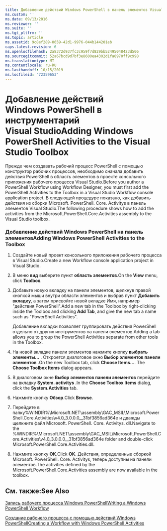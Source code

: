 ```yaml
---
title: Добавление действий Windows PowerShell в панель элементов Visual Studio | Документация Майкрософт
ms.custom: ''
ms.date: 09/13/2016
ms.reviewer: ''
ms.suite: ''
ms.tgt_pltfrm: ''
ms.topic: article
ms.assetid: 9c8ef289-0659-42d1-9976-044b144201eb
caps.latest.revision: 6
ms.openlocfilehash: 2a8372d937fc3c959f7d829bb52495048423d506
ms.sourcegitcommit: 52a67bcd9d7bf3e8600ea4302d1fa8970ff9c998
ms.translationtype: MT
ms.contentlocale: ru-RU
ms.lasthandoff: 10/15/2019
ms.locfileid: "72359653"
---
```

# <a name="adding-windows-powershell-activities-to-the-visual-studio-toolbox"></a><span data-ttu-id="84e50-102">Добавление действий Windows PowerShell в инструментарий Visual Studio</span><span class="sxs-lookup"><span data-stu-id="84e50-102">Adding Windows PowerShell Activities to the Visual Studio Toolbox</span></span>

<span data-ttu-id="84e50-103">Прежде чем создавать рабочий процесс PowerShell с помощью конструктор рабочих процессов, необходимо сначала добавить действия PowerShell в область элементов в проекте консольного приложения рабочего процесса Visual Studio.</span><span class="sxs-lookup"><span data-stu-id="84e50-103">Before you author a PowerShell Workflow using Workflow Designer, you must first add the PowerShell Activities to the Toolbox in a Visual Studio Workflow console application project.</span></span> <span data-ttu-id="84e50-104">В следующей процедуре показано, как добавить действия из сборки Microsoft. PowerShell. Core. Activitys в панель элементов Visual Studio.</span><span class="sxs-lookup"><span data-stu-id="84e50-104">The following procedure shows how to add the activities from the Microsoft.PowerShell.Core.Activities assembly to the Visual Studio toolbox.</span></span>

### <a name="adding-windows-powershell-activities-to-the-toolbox"></a><span data-ttu-id="84e50-105">Добавление действий Windows PowerShell на панель элементов</span><span class="sxs-lookup"><span data-stu-id="84e50-105">Adding Windows PowerShell Activities to the Toolbox</span></span>

1. <span data-ttu-id="84e50-106">Создайте новый проект консольного приложения рабочего процесса в Visual Studio.</span><span class="sxs-lookup"><span data-stu-id="84e50-106">Create a new Workflow console application project in Visual Studio.</span></span>

2. <span data-ttu-id="84e50-107">В меню **вид** выберите пункт **область элементов**.</span><span class="sxs-lookup"><span data-stu-id="84e50-107">On the **View** menu, click **Toolbox**.</span></span>

3. <span data-ttu-id="84e50-108">Добавьте новую вкладку на панели элементов, щелкнув правой кнопкой мыши внутри области элементов и выбрав пункт **Добавить вкладку**, а затем присвойте новой вкладке Имя, например "действия PowerShell".</span><span class="sxs-lookup"><span data-stu-id="84e50-108">Add a new tab in the Toolbox by right-clicking inside the Toolbox and clicking **Add Tab**, and give the new tab a name such as "PowerShell Activities".</span></span>

   <span data-ttu-id="84e50-109">Добавление вкладки позволяет группировать действия PowerShell отдельно от других инструментов на панели элементов.</span><span class="sxs-lookup"><span data-stu-id="84e50-109">Adding a tab allows you to group the PowerShell Activities separate from other tools in the Toolbox.</span></span>

4. <span data-ttu-id="84e50-110">На новой вкладке панели элементов нажмите кнопку **выбрать элементы...** . Откроется диалоговое окно **Выбор элементов панели элементов** .</span><span class="sxs-lookup"><span data-stu-id="84e50-110">On the new Toolbox tab, click **Choose Items...**. The **Choose Toolbox Items** dialog appears.</span></span>

5. <span data-ttu-id="84e50-111">В диалоговом окне **Выбор элементов панели элементов** перейдите на вкладку **System. activitys** .</span><span class="sxs-lookup"><span data-stu-id="84e50-111">In the **Choose Toolbox Items** dialog, click the **System.Activities** tab.</span></span>

6. <span data-ttu-id="84e50-112">Нажмите кнопку **Обзор**.</span><span class="sxs-lookup"><span data-stu-id="84e50-112">Click **Browse**.</span></span>

7. <span data-ttu-id="84e50-113">Перейдите в папку%WINDIR%\Microsoft.NET\assembly\GAC_MSIL\Microsoft.PowerShell.Core.Activities\v4.0_3.0.0.0__31bf3856ad364e и дважды щелкните файл Microsoft. PowerShell. Core. Activitys. dll.</span><span class="sxs-lookup"><span data-stu-id="84e50-113">Navigate to the %WINDIR%\Microsoft.NET\assembly\GAC_MSIL\Microsoft.PowerShell.Core.Activities\v4.0_3.0.0.0__31bf3856ad364e folder and double-click Microsoft.PowerShell.Core.Activities.dll.</span></span>

8. <span data-ttu-id="84e50-114">Нажмите кнопку **ОК**.</span><span class="sxs-lookup"><span data-stu-id="84e50-114">Click **OK**.</span></span> <span data-ttu-id="84e50-115">Действия, определенные сборкой Microsoft. PowerShell. Core. Activitys, теперь доступны на панели элементов.</span><span class="sxs-lookup"><span data-stu-id="84e50-115">The activities defined by the Microsoft.PowerShell.Core.Activities assembly are now available in the toolbox.</span></span>

## <a name="see-also"></a><span data-ttu-id="84e50-116">См. также:</span><span class="sxs-lookup"><span data-stu-id="84e50-116">See Also</span></span>

[<span data-ttu-id="84e50-117">Запись рабочего процесса Windows PowerShell</span><span class="sxs-lookup"><span data-stu-id="84e50-117">Writing a Windows PowerShell Workflow</span></span>](./writing-a-windows-powershell-workflow.md)

[<span data-ttu-id="84e50-118">Создание рабочего процесса с помощью действий Windows PowerShell</span><span class="sxs-lookup"><span data-stu-id="84e50-118">Creating a Workflow with Windows PowerShell Activities</span></span>](./creating-a-workflow-with-windows-powershell-activities.md)